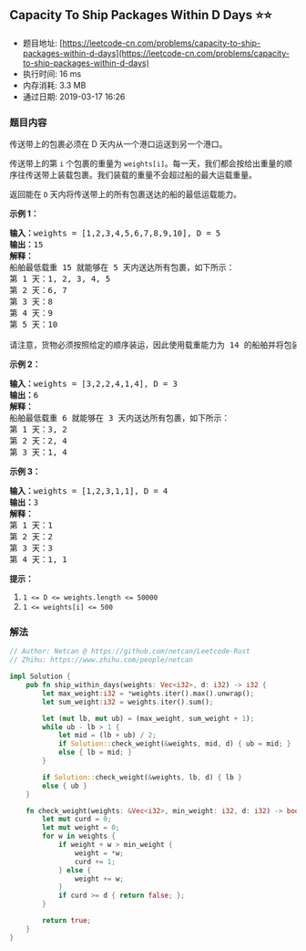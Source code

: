 ## Capacity To Ship Packages Within D Days :star::star:
- 题目地址: [https://leetcode-cn.com/problems/capacity-to-ship-packages-within-d-days](https://leetcode-cn.com/problems/capacity-to-ship-packages-within-d-days)
- 执行时间: 16 ms 
- 内存消耗: 3.3 MB
- 通过日期: 2019-03-17 16:26

### 题目内容
<p>传送带上的包裹必须在 D 天内从一个港口运送到另一个港口。</p>

<p>传送带上的第 <code>i</code> 个包裹的重量为 <code>weights[i]</code>。每一天，我们都会按给出重量的顺序往传送带上装载包裹。我们装载的重量不会超过船的最大运载重量。</p>

<p>返回能在 <code>D</code> 天内将传送带上的所有包裹送达的船的最低运载能力。</p>



<p><strong>示例 1：</strong></p>

<pre><strong>输入：</strong>weights = [1,2,3,4,5,6,7,8,9,10], D = 5
<strong>输出：</strong>15
<strong>解释：</strong>
船舶最低载重 15 就能够在 5 天内送达所有包裹，如下所示：
第 1 天：1, 2, 3, 4, 5
第 2 天：6, 7
第 3 天：8
第 4 天：9
第 5 天：10

请注意，货物必须按照给定的顺序装运，因此使用载重能力为 14 的船舶并将包装分成 (2, 3, 4, 5), (1, 6, 7), (8), (9), (10) 是不允许的。 
</pre>

<p><strong>示例 2：</strong></p>

<pre><strong>输入：</strong>weights = [3,2,2,4,1,4], D = 3
<strong>输出：</strong>6
<strong>解释：</strong>
船舶最低载重 6 就能够在 3 天内送达所有包裹，如下所示：
第 1 天：3, 2
第 2 天：2, 4
第 3 天：1, 4
</pre>

<p><strong>示例 3：</strong></p>

<pre><strong>输入：</strong>weights = [1,2,3,1,1], D = 4
<strong>输出：</strong>3
<strong>解释：</strong>
第 1 天：1
第 2 天：2
第 3 天：3
第 4 天：1, 1
</pre>



<p><strong>提示：</strong></p>

<ol>
	<li><code>1 <= D <= weights.length <= 50000</code></li>
	<li><code>1 <= weights[i] <= 500</code></li>
</ol>


### 解法
```rust
// Author: Netcan @ https://github.com/netcan/Leetcode-Rust
// Zhihu: https://www.zhihu.com/people/netcan

impl Solution {
    pub fn ship_within_days(weights: Vec<i32>, d: i32) -> i32 {
        let max_weight:i32 = *weights.iter().max().unwrap();
        let sum_weight:i32 = weights.iter().sum();

        let (mut lb, mut ub) = (max_weight, sum_weight + 1);
        while ub - lb > 1 {
            let mid = (lb + ub) / 2;
            if Solution::check_weight(&weights, mid, d) { ub = mid; }
            else { lb = mid; }
        }

        if Solution::check_weight(&weights, lb, d) { lb }
        else { ub }
    }

    fn check_weight(weights: &Vec<i32>, min_weight: i32, d: i32) -> bool {
        let mut curd = 0;
        let mut weight = 0;
        for w in weights {
            if weight + w > min_weight {
                weight = *w;
                curd += 1;
            } else {
                weight += w;
            }
            if curd >= d { return false; };
        }

        return true;
    }
}

```
